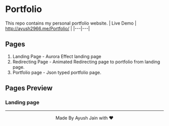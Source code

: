 # Portfolio
This repo contains my personal portfolio website.
| Live Demo | http://ayush2966.me/Portfolio/ |
|---|---|

## Pages
1. Landing Page - Aurora Effect landing page
2. Redirecting Page - Animated Redirecting page to portfolio from landing page.
3. Portfolio page - Json typed portfolio page.

## Pages Preview
### Landing page
<hr>
<p align="center">
  Made By Ayush Jain with ❤️
  </p>
